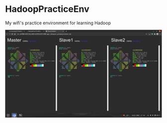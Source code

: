 # HadoopPracticeEnv
My wifi's practice environment for learning Hadoop

![screenshot](https://raw.githubusercontent.com/lixinyang123/HadoopPracticeEnv/main/image.png)